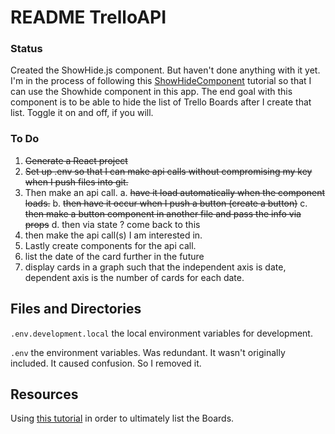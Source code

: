 # README TrelloAPI

### Status
Created the ShowHide.js component. 
But haven't done anything with it yet. 
I'm in the process of following this [ShowHideComponent](https://github.com/JamieBort/LearningDirectory/tree/master/JavaScript/Frameworks/React/ShowHideComponent) tutorial so that I can use the Showhide component in this app.
The end goal with this component is to be able to hide the list of Trello Boards after I create that list. Toggle it on and off, if you will.

### To Do
1. ~~Generate a React project~~
2. ~~Set up .env so that I can make api calls without compromising my key when I push files into git.~~
3. Then make an api call.
  a. ~~have it load automatically when the component loads.~~
  b. ~~then have it occur when I push a button (create a button)~~
  c. ~~then make a button component in another file and pass the info via props~~
  d. then via state ? come back to this
4. then make the api call(s) I am interested in.
5. Lastly create components for the api call.
6. list the date of the card further in the future
7. display cards in a graph such that the independent axis is date, dependent axis is the number of cards for each date.

## Files and Directories
`.env.development.local` the local environment variables for development.

`.env` the environment variables. Was redundant. It wasn't originally included. It caused confusion. So I removed it.

## Resources
Using [this tutorial](https://github.com/JamieBort/LearningDirectory/tree/master/JavaScript/Frameworks/React/contacts-manager) in order to ultimately list the Boards.